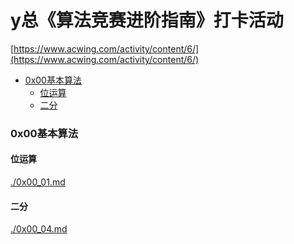 # y总《算法竞赛进阶指南》打卡活动
[https://www.acwing.com/activity/content/6/](https://www.acwing.com/activity/content/6/)

<!-- @import "[TOC]" {cmd="toc" depthFrom=3 depthTo=6 orderedList=false} -->
<!-- code_chunk_output -->

- [0x00基本算法](#0x00基本算法)
  - [位运算](#位运算)
  - [二分](#二分)

<!-- /code_chunk_output -->


### 0x00基本算法

#### 位运算
[./0x00_01.md](./0x00_01.md)

#### 二分
[./0x00_04.md](./0x00_04.md)
